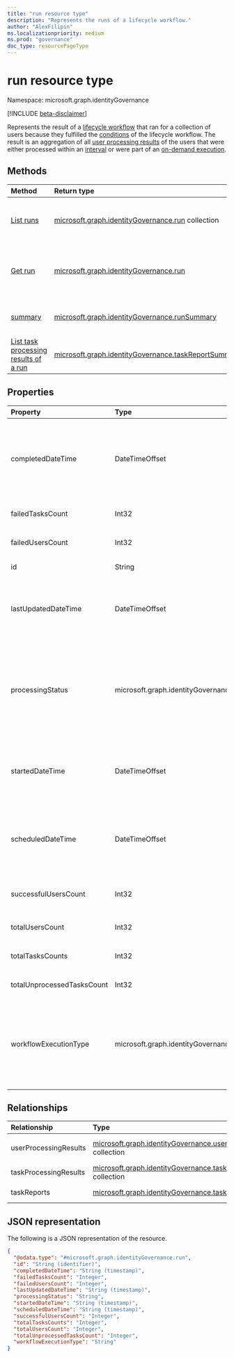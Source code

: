 ```yaml
---
title: "run resource type"
description: "Represents the runs of a lifecycle workflow."
author: "AlexFilipin"
ms.localizationpriority: medium
ms.prod: "governance"
doc_type: resourcePageType
---
```


# run resource type

Namespace: microsoft.graph.identityGovernance

[!INCLUDE [beta-disclaimer](../../includes/beta-disclaimer.md)]

Represents the result of a [lifecycle workflow](../resources/identitygovernance-workflow.md) that ran for a collection of users because they fulfilled the [conditions](../resources/identitygovernance-workflowexecutionconditions.md) of the lifecycle workflow. The result is an aggregation of all [user processing results](../resources/identitygovernance-userprocessingresult.md) of the users that were either processed within an [interval](../resources/identitygovernance-lifecyclemanagementsettings.md#properties) or were part of an [on-demand execution](../api/identitygovernance-workflow-activate.md).

## Methods

|Method|Return type|Description|
|:---|:---|:---|
|[List runs](../api/identitygovernance-workflow-list-runs.md)|[microsoft.graph.identityGovernance.run](../resources/identitygovernance-run.md) collection|Get a list of the [run](../resources/identitygovernance-run.md) objects and their properties.|
|[Get run](../api/identitygovernance-run-get.md)|[microsoft.graph.identityGovernance.run](../resources/identitygovernance-run.md)|Read the properties and relationships of a [run](../resources/identitygovernance-run.md) object.|
|[summary](../api/identitygovernance-run-summary.md)|[microsoft.graph.identityGovernance.runSummary](../resources/identitygovernance-runsummary.md)|Get a summary of workflows runs.|
|[List task processing results of a run](../api/identitygovernance-run-list-taskprocessingresults.md)|[microsoft.graph.identityGovernance.taskReportSummary](../resources/identitygovernance-taskprocessingresult.md)|List task processing results from a run.|

## Properties

|Property|Type|Description|
|:---|:---|:---|
|completedDateTime|DateTimeOffset|The date time that the run completed. Value is `null` if the workflow hasn't completed.<br><br>Supports `$filter`(`lt`, `le`, `gt`, `ge`, `eq`, `ne`) and `$orderby`.|
|failedTasksCount|Int32|The number of tasks that failed in the run execution.|
|failedUsersCount|Int32|The number of users that failed in the run execution.|
|id|String|A unique identifier for the workflow run.|
|lastUpdatedDateTime|DateTimeOffset|The datetime that the run was last updated.<br><br>Supports `$filter`(`lt`, `le`, `gt`, `ge`, `eq`, `ne`) and `$orderby`.|
|processingStatus|microsoft.graph.identityGovernance.lifecycleWorkflowProcessingStatus|The run execution status. The possible values are: `queued`, `inProgress`, `completed`, `completedWithErrors`, `canceled`, `failed`, `unknownFutureValue`.<br><br>Supports `$filter`(`eq`, `ne`) and `$orderby`.|
|startedDateTime|DateTimeOffset|The date time that the run execution started.<br><br>Supports `$filter`(`lt`, `le`, `gt`, `ge`, `eq`, `ne`) and `$orderby`.|
|scheduledDateTime|DateTimeOffset|The date time that the run is scheduled to be executed for a workflow.<br><br>Supports `$filter`(`lt`, `le`, `gt`, `ge`, `eq`, `ne`) and `$orderby`.|
|successfulUsersCount|Int32|The number of successfully completed users in the run.|
|totalUsersCount|Int32|The total number of users in the workflow execution.|
|totalTasksCounts|Int32|The total number of tasks in the run execution.|
|totalUnprocessedTasksCount|Int32|The total number of unprocessed tasks in the run execution.|
|workflowExecutionType|microsoft.graph.identityGovernance.workflowExecutionType|The execution type of the workflows associated with the run. The possible values are: `scheduled`, `onDemand`, `unknownFutureValue`.<br><br>Supports `$filter`(`eq`, `ne`) and `$orderby`.|

## Relationships

|Relationship|Type|Description|
|:---|:---|:---|
|userProcessingResults|[microsoft.graph.identityGovernance.userProcessingResult](../resources/identitygovernance-userprocessingresult.md) collection|The associated individual user execution.|
|taskProcessingResults|[microsoft.graph.identityGovernance.taskProcessingResult](../resources/identitygovernance-taskprocessingresult.md) collection|The related taskProcessingResults.|
|taskReports|[microsoft.graph.identityGovernance.taskReport](../resources/identitygovernance-taskreport.md) collection|The related taskProcessingReports.|

## JSON representation

The following is a JSON representation of the resource.
<!-- {
  "blockType": "resource",
  "keyProperty": "id",
  "@odata.type": "microsoft.graph.identityGovernance.run",
  "openType": false
}
-->
``` json
{
  "@odata.type": "#microsoft.graph.identityGovernance.run",
  "id": "String (identifier)",
  "completedDateTime": "String (timestamp)",
  "failedTasksCount": "Integer",
  "failedUsersCount": "Integer",
  "lastUpdatedDateTime": "String (timestamp)",
  "processingStatus": "String",
  "startedDateTime": "String (timestamp)",
  "scheduledDateTime": "String (timestamp)",
  "successfulUsersCount": "Integer",
  "totalTasksCounts": "Integer",
  "totalUsersCount": "Integer",
  "totalUnprocessedTasksCount": "Integer",
  "workflowExecutionType": "String"
}
```
